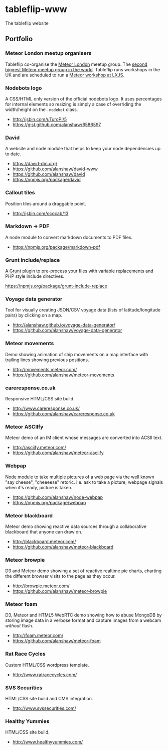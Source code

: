 tableflip-www
=============

The tableflip website

Portfolio
---

### Meteor London meetup organisers

Tableflip co-organise the [Meteor London](http://www.meetup.com/Meteor-London/) meetup group. The [second biggest Meteor meetup group in the world](http://meteor.meetup.com/). Tableflip runs workshops in the UK and are scheduled to run a [Meteor workshop at LXJS](http://2013.lxjs.org/workshops#meteor).

### Nodebots logo

A CSS/HTML only version of the official nodebots logo. It uses percentages for internal elements so resizing is simply a case of overriding the width/height on the `.nodebot` class.

* http://jsbin.com/uTuroPI/5
* https://gist.github.com/alanshaw/6586597

### David

A website and node module that helps to keep your node dependencies up to date.

* https://david-dm.org/
* https://github.com/alanshaw/david-www
* https://github.com/alanshaw/david
* https://npmjs.org/package/david

### Callout tiles

Position tiles around a draggable point.

* http://jsbin.com/ococab/13

### Markdown -> PDF

A node module to convert markdown documents to PDF files.

* https://npmjs.org/package/markdown-pdf

### Grunt include/replace

A [Grunt](http://gruntjs.com/) plugin to pre-process your files with variable replacements and PHP style include directives.

https://npmjs.org/package/grunt-include-replace

### Voyage data generator

Tool for visually creating JSON/CSV voyage data (lists of latitude/longitude pairs) by clicking on a map.

* http://alanshaw.github.io/voyage-data-generator/
* https://github.com/alanshaw/voyage-data-generator

### Meteor movements

Demo showing animation of ship movements on a map interface with trailing lines showing previous positions.

* http://movements.meteor.com/
* https://github.com/alanshaw/meteor-movements

### careresponse.co.uk

Responsive HTML/CSS site build.

* http://www.careresponse.co.uk/
* https://github.com/alanshaw/careresponse.co.uk

### Meteor ASCIIfy

Meteor demo of an IM client whose messages are converted into ACSII text.

* http://asciify.meteor.com/
* https://github.com/alanshaw/meteor-asciify

### Webpap

Node module to take multiple pictures of a web page via the well known "say cheese", "cheeeese" retoric. i.e. ask to take a picture, webpage signals when it's ready, picture is taken.

* https://github.com/alanshaw/node-webpap
* https://npmjs.org/package/webpap

### Meteor blackboard

Meteor demo showing reactive data sources through a collaborative blackboard that anyone can draw on.

* http://blackboard.meteor.com/
* https://github.com/alanshaw/meteor-blackboard

### Meteor browpie

D3 and Meteor demo showing a set of reactive realtime pie charts, charting the different browser visits to the page as they occur.

* http://browpie.meteor.com/
* https://github.com/alanshaw/meteor-browpie

### Meteor foam

D3, Meteor and HTML5 WebRTC demo showing how to abuse MongoDB by storing image data in a verbose format and capture images from a webcam _without_ flash.

* http://foam.meteor.com/
* https://github.com/alanshaw/meteor-foam

### Rat Race Cycles

Custom HTML/CSS wordpress template.

* http://www.ratracecycles.com/

### SVS Securities

HTML/CSS site build and CMS integration.

* http://www.svssecurities.com/

### Healthy Yummies

HTML/CSS site build.

* http://www.healthyyummies.com/

